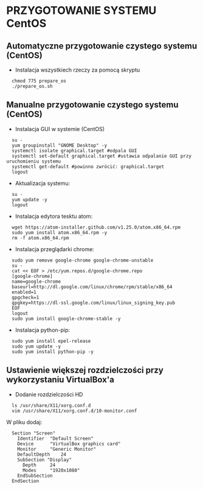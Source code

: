 # PRZYGOTOWANIE SYSTEMU CentOS

Automatyczne przygotowanie czystego systemu (CentOS)
---
- Instalacja wszystkiech rzeczy za pomocą skryptu

```
  chmod 775 prepare_os
  ./prepare_os.sh
```

Manualne przygotowanie czystego systemu (CentOS)
---
- Instalacja GUI w systemie (CentOS)

```
  su -
  yum groupinstall "GNOME Desktop" -y
  systemctl isolate graphical.target #odpala GUI
  systemctl set-default graphical.target #ustawia odpalanie GUI przy uruchomieniu systemu
  systemctl get-default #powinno zwrócić: graphical.target
  logout
```

- Aktualizacja systemu:

```
  su -
  yum update -y
  logout
```

- Instalacja edytora tesktu atom:

```
  wget https://atom-installer.github.com/v1.25.0/atom.x86_64.rpm
  sudo yum install atom.x86_64.rpm -y
  rm -f atom.x86_64.rpm
```

- Instalacja przeglądarki chrome:

```
  sudo yum remove google-chrome google-chrome-unstable
  su -
  cat << EOF > /etc/yum.repos.d/google-chrome.repo
  [google-chrome]
  name=google-chrome
  baseurl=http://dl.google.com/linux/chrome/rpm/stable/x86_64
  enabled=1
  gpgcheck=1
  gpgkey=https://dl-ssl.google.com/linux/linux_signing_key.pub
  EOF
  logout
  sudo yum install google-chrome-stable -y
```

- Instalacja python-pip:

```
  sudo yum install epel-release
  sudo yum update -y
  sudo yum install python-pip -y
```

Ustawienie większej rozdzielczości przy wykorzystaniu VirtualBox'a
---
- Dodanie rozdzielczości HD

```
  ls /usr/share/X11/xorg.conf.d
  vim /usr/share/X11/xorg.conf.d/10-monitor.conf
```
W pliku dodaj:
```
  Section "Screen"
    Identifier	"Default Screen"
    Device		"VirtualBox graphics card"
    Monitor		"Generic Monitor"
    DefaultDepth	24
    SubSection "Display"
      Depth		24
      Modes		"1920x1080"
    EndSubSection
  EndSection
```
